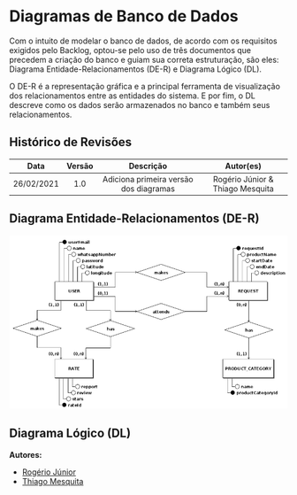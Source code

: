 # Diagramas de Banco de Dados

Com o intuito de modelar o banco de dados, de acordo com os requisitos exigidos pelo Backlog, optou-se pelo uso de três documentos que precedem a criação do banco e guiam sua correta estruturação, são eles: Diagrama Entidade-Relacionamentos (DE-R) e Diagrama Lógico (DL).

O DE-R é a representação gráfica e a principal ferramenta de visualização dos relacionamentos entre as entidades do sistema. E por fim, o DL descreve como os dados serão armazenados no banco e também seus relacionamentos.

## Histórico de Revisões

| Data | Versão | Descrição | Autor(es) |
| :--: | :----: | :-------: | :-------: |
| 26/02/2021 | 1.0 | Adiciona primeira versão dos diagramas | Rogério Júnior & Thiago Mesquita |

## Diagrama Entidade-Relacionamentos (DE-R)

![der](../../assets/img/der.png)

## Diagrama Lógico (DL)

**Autores:**
- [Rogério Júnior](https://github.com/rogerioo)
- [Thiago Mesquita](https://github.com/thiagompc)
